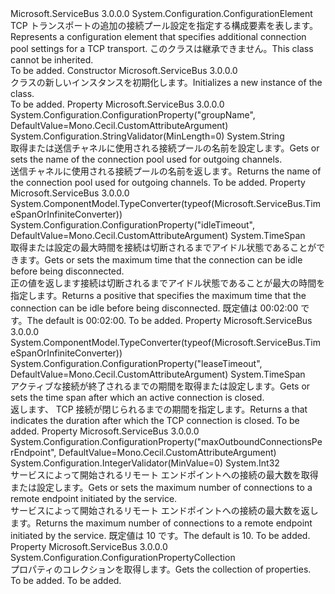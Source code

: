 <Type Name="SocketConnectionPoolSettingsElement" FullName="Microsoft.ServiceBus.Configuration.SocketConnectionPoolSettingsElement">
  <TypeSignature Language="C#" Value="public sealed class SocketConnectionPoolSettingsElement : System.Configuration.ConfigurationElement" />
  <TypeSignature Language="ILAsm" Value=".class public auto ansi sealed beforefieldinit SocketConnectionPoolSettingsElement extends System.Configuration.ConfigurationElement" />
  <TypeSignature Language="DocId" Value="T:Microsoft.ServiceBus.Configuration.SocketConnectionPoolSettingsElement" />
  <TypeSignature Language="VB.NET" Value="Public NotInheritable Class SocketConnectionPoolSettingsElement&#xA;Inherits ConfigurationElement" />
  <TypeSignature Language="F#" Value="type SocketConnectionPoolSettingsElement = class&#xA;    inherit ConfigurationElement" />
  <AssemblyInfo>
    <AssemblyName>Microsoft.ServiceBus</AssemblyName>
    <AssemblyVersion>3.0.0.0</AssemblyVersion>
  </AssemblyInfo>
  <Base>
    <BaseTypeName>System.Configuration.ConfigurationElement</BaseTypeName>
  </Base>
  <Interfaces />
  <Docs>
    <summary><span data-ttu-id="8e02a-101">TCP トランスポートの追加の接続プール設定を指定する構成要素を表します。</span><span class="sxs-lookup"><span data-stu-id="8e02a-101">Represents a configuration element that specifies additional connection pool settings for a TCP transport.</span></span> <span data-ttu-id="8e02a-102">このクラスは継承できません。</span><span class="sxs-lookup"><span data-stu-id="8e02a-102">This class cannot be inherited.</span></span></summary>
    <remarks>To be added.</remarks>
  </Docs>
  <Members>
    <Member MemberName=".ctor">
      <MemberSignature Language="C#" Value="public SocketConnectionPoolSettingsElement ();" />
      <MemberSignature Language="ILAsm" Value=".method public hidebysig specialname rtspecialname instance void .ctor() cil managed" />
      <MemberSignature Language="DocId" Value="M:Microsoft.ServiceBus.Configuration.SocketConnectionPoolSettingsElement.#ctor" />
      <MemberSignature Language="VB.NET" Value="Public Sub New ()" />
      <MemberType>Constructor</MemberType>
      <AssemblyInfo>
        <AssemblyName>Microsoft.ServiceBus</AssemblyName>
        <AssemblyVersion>3.0.0.0</AssemblyVersion>
      </AssemblyInfo>
      <Parameters />
      <Docs>
        <summary><span data-ttu-id="8e02a-103"><see cref="T:Microsoft.ServiceBus.Configuration.SocketConnectionPoolSettingsElement" /> クラスの新しいインスタンスを初期化します。</span><span class="sxs-lookup"><span data-stu-id="8e02a-103">Initializes a new instance of the <see cref="T:Microsoft.ServiceBus.Configuration.SocketConnectionPoolSettingsElement" /> class.</span></span></summary>
        <remarks>To be added.</remarks>
      </Docs>
    </Member>
    <Member MemberName="GroupName">
      <MemberSignature Language="C#" Value="public string GroupName { get; set; }" />
      <MemberSignature Language="ILAsm" Value=".property instance string GroupName" />
      <MemberSignature Language="DocId" Value="P:Microsoft.ServiceBus.Configuration.SocketConnectionPoolSettingsElement.GroupName" />
      <MemberSignature Language="VB.NET" Value="Public Property GroupName As String" />
      <MemberSignature Language="F#" Value="member this.GroupName : string with get, set" Usage="Microsoft.ServiceBus.Configuration.SocketConnectionPoolSettingsElement.GroupName" />
      <MemberType>Property</MemberType>
      <AssemblyInfo>
        <AssemblyName>Microsoft.ServiceBus</AssemblyName>
        <AssemblyVersion>3.0.0.0</AssemblyVersion>
      </AssemblyInfo>
      <Attributes>
        <Attribute>
          <AttributeName>System.Configuration.ConfigurationProperty("groupName", DefaultValue=Mono.Cecil.CustomAttributeArgument)</AttributeName>
        </Attribute>
        <Attribute>
          <AttributeName>System.Configuration.StringValidator(MinLength=0)</AttributeName>
        </Attribute>
      </Attributes>
      <ReturnValue>
        <ReturnType>System.String</ReturnType>
      </ReturnValue>
      <Docs>
        <summary><span data-ttu-id="8e02a-104">取得または送信チャネルに使用される接続プールの名前を設定します。</span><span class="sxs-lookup"><span data-stu-id="8e02a-104">Gets or sets the name of the connection pool used for outgoing channels.</span></span></summary>
        <value><span data-ttu-id="8e02a-105">送信チャネルに使用される接続プールの名前を返します。</span><span class="sxs-lookup"><span data-stu-id="8e02a-105">Returns the name of the connection pool used for outgoing channels.</span></span></value>
        <remarks>To be added.</remarks>
      </Docs>
    </Member>
    <Member MemberName="IdleTimeout">
      <MemberSignature Language="C#" Value="public TimeSpan IdleTimeout { get; set; }" />
      <MemberSignature Language="ILAsm" Value=".property instance valuetype System.TimeSpan IdleTimeout" />
      <MemberSignature Language="DocId" Value="P:Microsoft.ServiceBus.Configuration.SocketConnectionPoolSettingsElement.IdleTimeout" />
      <MemberSignature Language="VB.NET" Value="Public Property IdleTimeout As TimeSpan" />
      <MemberSignature Language="F#" Value="member this.IdleTimeout : TimeSpan with get, set" Usage="Microsoft.ServiceBus.Configuration.SocketConnectionPoolSettingsElement.IdleTimeout" />
      <MemberType>Property</MemberType>
      <AssemblyInfo>
        <AssemblyName>Microsoft.ServiceBus</AssemblyName>
        <AssemblyVersion>3.0.0.0</AssemblyVersion>
      </AssemblyInfo>
      <Attributes>
        <Attribute>
          <AttributeName>System.ComponentModel.TypeConverter(typeof(Microsoft.ServiceBus.TimeSpanOrInfiniteConverter))</AttributeName>
        </Attribute>
        <Attribute>
          <AttributeName>System.Configuration.ConfigurationProperty("idleTimeout", DefaultValue=Mono.Cecil.CustomAttributeArgument)</AttributeName>
        </Attribute>
      </Attributes>
      <ReturnValue>
        <ReturnType>System.TimeSpan</ReturnType>
      </ReturnValue>
      <Docs>
        <summary><span data-ttu-id="8e02a-106">取得または設定の最大時間を接続は切断されるまでアイドル状態であることができます。</span><span class="sxs-lookup"><span data-stu-id="8e02a-106">Gets or sets the maximum time that the connection can be idle before being disconnected.</span></span></summary>
        <value><span data-ttu-id="8e02a-107">正の値を返します<see cref="T:System.TimeSpan" />接続は切断されるまでアイドル状態であることが最大の時間を指定します。</span><span class="sxs-lookup"><span data-stu-id="8e02a-107">Returns a positive <see cref="T:System.TimeSpan" /> that specifies the maximum time that the connection can be idle before being disconnected.</span></span> <span data-ttu-id="8e02a-108">既定値は 00:02:00 です。</span><span class="sxs-lookup"><span data-stu-id="8e02a-108">The default is 00:02:00.</span></span></value>
        <remarks>To be added.</remarks>
      </Docs>
    </Member>
    <Member MemberName="LeaseTimeout">
      <MemberSignature Language="C#" Value="public TimeSpan LeaseTimeout { get; set; }" />
      <MemberSignature Language="ILAsm" Value=".property instance valuetype System.TimeSpan LeaseTimeout" />
      <MemberSignature Language="DocId" Value="P:Microsoft.ServiceBus.Configuration.SocketConnectionPoolSettingsElement.LeaseTimeout" />
      <MemberSignature Language="VB.NET" Value="Public Property LeaseTimeout As TimeSpan" />
      <MemberSignature Language="F#" Value="member this.LeaseTimeout : TimeSpan with get, set" Usage="Microsoft.ServiceBus.Configuration.SocketConnectionPoolSettingsElement.LeaseTimeout" />
      <MemberType>Property</MemberType>
      <AssemblyInfo>
        <AssemblyName>Microsoft.ServiceBus</AssemblyName>
        <AssemblyVersion>3.0.0.0</AssemblyVersion>
      </AssemblyInfo>
      <Attributes>
        <Attribute>
          <AttributeName>System.ComponentModel.TypeConverter(typeof(Microsoft.ServiceBus.TimeSpanOrInfiniteConverter))</AttributeName>
        </Attribute>
        <Attribute>
          <AttributeName>System.Configuration.ConfigurationProperty("leaseTimeout", DefaultValue=Mono.Cecil.CustomAttributeArgument)</AttributeName>
        </Attribute>
      </Attributes>
      <ReturnValue>
        <ReturnType>System.TimeSpan</ReturnType>
      </ReturnValue>
      <Docs>
        <summary><span data-ttu-id="8e02a-109">アクティブな接続が終了されるまでの期間を取得または設定します。</span><span class="sxs-lookup"><span data-stu-id="8e02a-109">Gets or sets the time span after which an active connection is closed.</span></span></summary>
        <value><span data-ttu-id="8e02a-110">返します、 <see cref="T:System.TimeSpan" /> TCP 接続が閉じられるまでの期間を指定します。</span><span class="sxs-lookup"><span data-stu-id="8e02a-110">Returns a <see cref="T:System.TimeSpan" /> that indicates the duration after which the TCP connection is closed.</span></span></value>
        <remarks>To be added.</remarks>
      </Docs>
    </Member>
    <Member MemberName="MaxOutboundConnectionsPerEndpoint">
      <MemberSignature Language="C#" Value="public int MaxOutboundConnectionsPerEndpoint { get; set; }" />
      <MemberSignature Language="ILAsm" Value=".property instance int32 MaxOutboundConnectionsPerEndpoint" />
      <MemberSignature Language="DocId" Value="P:Microsoft.ServiceBus.Configuration.SocketConnectionPoolSettingsElement.MaxOutboundConnectionsPerEndpoint" />
      <MemberSignature Language="VB.NET" Value="Public Property MaxOutboundConnectionsPerEndpoint As Integer" />
      <MemberSignature Language="F#" Value="member this.MaxOutboundConnectionsPerEndpoint : int with get, set" Usage="Microsoft.ServiceBus.Configuration.SocketConnectionPoolSettingsElement.MaxOutboundConnectionsPerEndpoint" />
      <MemberType>Property</MemberType>
      <AssemblyInfo>
        <AssemblyName>Microsoft.ServiceBus</AssemblyName>
        <AssemblyVersion>3.0.0.0</AssemblyVersion>
      </AssemblyInfo>
      <Attributes>
        <Attribute>
          <AttributeName>System.Configuration.ConfigurationProperty("maxOutboundConnectionsPerEndpoint", DefaultValue=Mono.Cecil.CustomAttributeArgument)</AttributeName>
        </Attribute>
        <Attribute>
          <AttributeName>System.Configuration.IntegerValidator(MinValue=0)</AttributeName>
        </Attribute>
      </Attributes>
      <ReturnValue>
        <ReturnType>System.Int32</ReturnType>
      </ReturnValue>
      <Docs>
        <summary><span data-ttu-id="8e02a-111">サービスによって開始されるリモート エンドポイントへの接続の最大数を取得または設定します。</span><span class="sxs-lookup"><span data-stu-id="8e02a-111">Gets or sets the maximum number of connections to a remote endpoint initiated by the service.</span></span></summary>
        <value><span data-ttu-id="8e02a-112">サービスによって開始されるリモート エンドポイントへの接続の最大数を返します。</span><span class="sxs-lookup"><span data-stu-id="8e02a-112">Returns the maximum number of connections to a remote endpoint initiated by the service.</span></span> <span data-ttu-id="8e02a-113">既定値は 10 です。</span><span class="sxs-lookup"><span data-stu-id="8e02a-113">The default is 10.</span></span></value>
        <remarks>To be added.</remarks>
      </Docs>
    </Member>
    <Member MemberName="Properties">
      <MemberSignature Language="C#" Value="protected override System.Configuration.ConfigurationPropertyCollection Properties { get; }" />
      <MemberSignature Language="ILAsm" Value=".property instance class System.Configuration.ConfigurationPropertyCollection Properties" />
      <MemberSignature Language="DocId" Value="P:Microsoft.ServiceBus.Configuration.SocketConnectionPoolSettingsElement.Properties" />
      <MemberSignature Language="VB.NET" Value="Protected Overrides ReadOnly Property Properties As ConfigurationPropertyCollection" />
      <MemberSignature Language="F#" Value="member this.Properties : System.Configuration.ConfigurationPropertyCollection" Usage="Microsoft.ServiceBus.Configuration.SocketConnectionPoolSettingsElement.Properties" />
      <MemberType>Property</MemberType>
      <AssemblyInfo>
        <AssemblyName>Microsoft.ServiceBus</AssemblyName>
        <AssemblyVersion>3.0.0.0</AssemblyVersion>
      </AssemblyInfo>
      <ReturnValue>
        <ReturnType>System.Configuration.ConfigurationPropertyCollection</ReturnType>
      </ReturnValue>
      <Docs>
        <summary>
            <span data-ttu-id="8e02a-114">プロパティのコレクションを取得します。</span><span class="sxs-lookup"><span data-stu-id="8e02a-114">Gets the collection of properties.</span></span>
            </summary>
        <value>To be added.</value>
        <remarks>To be added.</remarks>
      </Docs>
    </Member>
  </Members>
</Type>